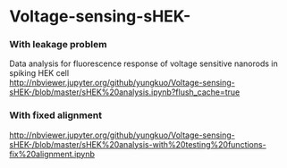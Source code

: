# Voltage-sensing-sHEK-</br>
### With leakage problem
Data analysis for fluorescence response of voltage sensitive nanorods in spiking HEK cell </br>
http://nbviewer.jupyter.org/github/yungkuo/Voltage-sensing-sHEK-/blob/master/sHEK%20analysis.ipynb?flush_cache=true</br>

### With fixed alignment</br>
http://nbviewer.jupyter.org/github/yungkuo/Voltage-sensing-sHEK-/blob/master/sHEK%20analysis-with%20testing%20functions-fix%20alignment.ipynb
